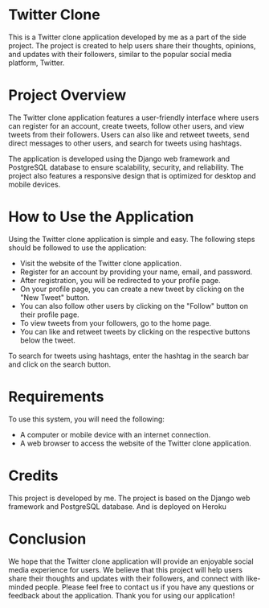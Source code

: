 # Twitter Clone
This is a Twitter clone application developed by me as a part of the side project. The project is created to help users share their thoughts, opinions, and updates with their followers, similar to the popular social media platform, Twitter.

# Project Overview
The Twitter clone application features a user-friendly interface where users can register for an account, create tweets, follow other users, and view tweets from their followers. Users can also like and retweet tweets, send direct messages to other users, and search for tweets using hashtags.

The application is developed using the Django web framework and PostgreSQL database to ensure scalability, security, and reliability. The project also features a responsive design that is optimized for desktop and mobile devices.

# How to Use the Application
Using the Twitter clone application is simple and easy. The following steps should be followed to use the application:

* Visit the website of the Twitter clone application.
* Register for an account by providing your name, email, and password.
* After registration, you will be redirected to your profile page.
* On your profile page, you can create a new tweet by clicking on the "New Tweet" button.
* You can also follow other users by clicking on the "Follow" button on their profile page.
* To view tweets from your followers, go to the home page.
* You can like and retweet tweets by clicking on the respective buttons below the tweet.

To search for tweets using hashtags, enter the hashtag in the search bar and click on the search button.
# Requirements
To use this system, you will need the following:

* A computer or mobile device with an internet connection.
* A web browser to access the website of the Twitter clone application.
# Credits
This project is developed by me. The project is based on the Django web framework and PostgreSQL database. And is deployed on Heroku

# Conclusion
We hope that the Twitter clone application will provide an enjoyable social media experience for users. We believe that this project will help users share their thoughts and updates with their followers, and connect with like-minded people. Please feel free to contact us if you have any questions or feedback about the application. Thank you for using our application!
